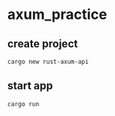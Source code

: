 # axum_practice

## create project

```
cargo new rust-axum-api
```

## start app

```
cargo run
```